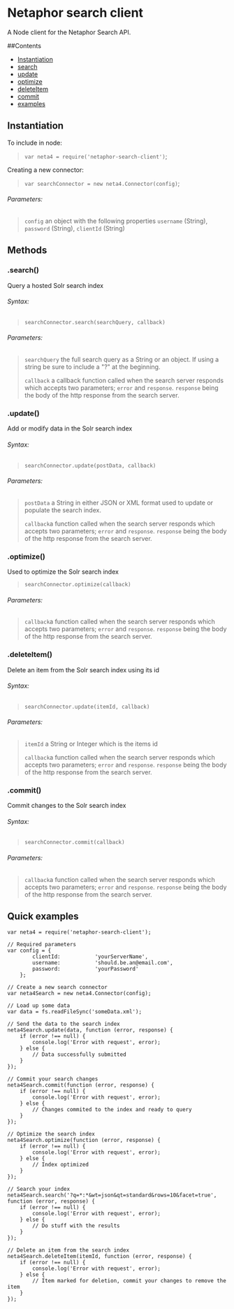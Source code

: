 # Netaphor search client

A Node client for the Netaphor Search API.

##Contents

* [Instantiation](#Instantiation)
* [search](#search)
* [update](#update)
* [optimize](#optimize)
* [deleteItem](#deleteItem)
* [commit](#commit)
* [examples](#examples)




## <a name="Instantiation"></a> Instantiation

To include in node:

>	`var neta4 = require('netaphor-search-client')`;

Creating a new connector:

>	`var searchConnector = new neta4.Connector(config)`;

###### Parameters:
 
>`config` an object with the following properties `username` (String), `password` (String), `clientId` (String)

## Methods
### <a name="search"></a> .search()
Query a hosted Solr search index 

###### Syntax:

>	`searchConnector.search(searchQuery, callback)`

###### Parameters:
> `searchQuery` the full search query as a String or an object. If using a string be sure to include a "?" at the beginning.
>
> `callback` a callback function called when the search server responds which accepts two parameters; `error` and `response`. `response` being the body of the http response from the search server.

### <a name="update"></a> .update()
Add or modify data in the Solr search index

###### Syntax:

>	`searchConnector.update(postData, callback)`

###### Parameters:
> `postData` a String in either JSON or XML format used to update or populate the search index.
>
> `callback`a function called when the search server responds which accepts two parameters; `error` and `response`. `response` being the body of the http response from the search server.

### <a name="optimize"></a> .optimize()
Used to optimize the Solr search index

>	`searchConnector.optimize(callback)`

###### Parameters:
> `callback`a function called when the search server responds which accepts two parameters; `error` and `response`. `response` being the body of the http response from the search server.


### <a name="deleteItem"></a> .deleteItem()
Delete an item from the Solr search index using its id

###### Syntax:

>	`searchConnector.update(itemId, callback)`

###### Parameters:
> `itemId` a String or Integer which is the items id
>
> `callback`a function called when the search server responds which accepts two parameters; `error` and `response`. `response` being the body of the http response from the search server.


### <a name="commit"></a> .commit()

Commit changes to the Solr search index

###### Syntax:

>	`searchConnector.commit(callback)`

###### Parameters:
> `callback`a function called when the search server responds which accepts two parameters; `error` and `response`. `response` being the body of the http response from the search server.


## <a name="examples"></a> Quick examples

	var neta4 = require('netaphor-search-client');

	// Required parameters
	var config = {
			clientId:			'yourServerName',
			username:			'should.be.an@email.com',
			password:			'yourPassword'
		};

	// Create a new search connector 
	var neta4Search = new neta4.Connector(config);

	// Load up some data
	var data = fs.readFileSync('someData.xml');

	// Send the data to the search index
	neta4Search.update(data, function (error, response) {
		if (error !== null) {
			console.log('Error with request', error);
		} else {
			// Data successfully submitted
		}	
	});	

	// Commit your search changes
	neta4Search.commit(function (error, response) {
		if (error !== null) {
			console.log('Error with request', error);
		} else {
			// Changes commited to the index and ready to query
		}
	});

	// Optimize the search index
	neta4Search.optimize(function (error, response) {
		if (error !== null) {
			console.log('Error with request', error);
		} else {
			// Index optimized
		}
	});

	// Search your index
	neta4Search.search('?q=*:*&wt=json&qt=standard&rows=10&facet=true', function (error, response) {
		if (error !== null) {
			console.log('Error with request', error);
		} else {
			// Do stuff with the results
		}
	});

	// Delete an item from the search index
	neta4Search.deleteItem(itemId, function (error, response) {
		if (error !== null) {
			console.log('Error with request', error);
		} else {
			// Item marked for deletion, commit your changes to remove the item
		}
	});
